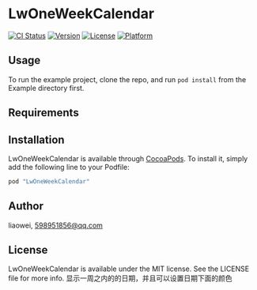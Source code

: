 # LwOneWeekCalendar

[![CI Status](http://img.shields.io/travis/liaowei/LwOneWeekCalendar.svg?style=flat)](https://travis-ci.org/liaowei/LwOneWeekCalendar)
[![Version](https://img.shields.io/cocoapods/v/LwOneWeekCalendar.svg?style=flat)](http://cocoapods.org/pods/LwOneWeekCalendar)
[![License](https://img.shields.io/cocoapods/l/LwOneWeekCalendar.svg?style=flat)](http://cocoapods.org/pods/LwOneWeekCalendar)
[![Platform](https://img.shields.io/cocoapods/p/LwOneWeekCalendar.svg?style=flat)](http://cocoapods.org/pods/LwOneWeekCalendar)

## Usage

To run the example project, clone the repo, and run `pod install` from the Example directory first.

## Requirements

## Installation

LwOneWeekCalendar is available through [CocoaPods](http://cocoapods.org). To install
it, simply add the following line to your Podfile:

```ruby
pod "LwOneWeekCalendar"
```

## Author

liaowei, 598951856@qq.com

## License

LwOneWeekCalendar is available under the MIT license. See the LICENSE file for more info.
显示一周之内的的日期，并且可以设置日期下面的颜色
